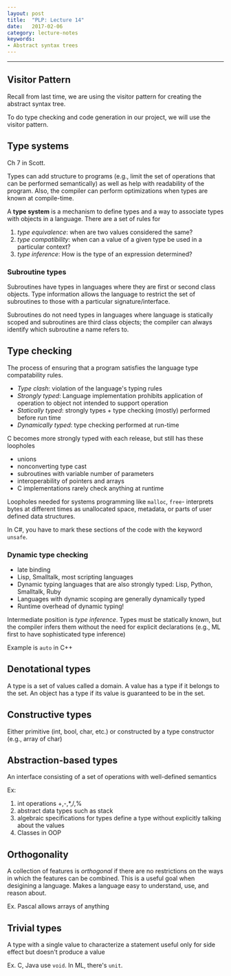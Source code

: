 ```yaml
---
layout: post
title:  "PLP: Lecture 14"
date:   2017-02-06
category: lecture-notes
keywords:
- Abstract syntax trees
---
```


<script type="text/javascript" async
  src="https://cdn.mathjax.org/mathjax/latest/MathJax.js?config=TeX-MML-AM_CHTML">
</script>

<script type="text/x-mathjax-config">
MathJax.Hub.Config({
  TeX: { equationNumbers: { autoNumber: "AMS" } },
  tex2jax: {inlineMath: [['$','$'], ['\\(','\\)']]}
});
</script>

---

## Visitor Pattern

Recall from last time, we are using the visitor pattern for creating the abstract syntax tree. 

To do type checking and code generation in our project, we will use the visitor pattern. 

## Type systems

Ch 7 in Scott.

Types can add structure to programs (e.g., limit the set of operations that can be performed semantically) as well as help with readability of the program. Also, the compiler can perform optimizations when types are known at compile-time.

A **type system** is a mechanism to define types and a way to associate types with objects in a language. There are a set of rules for 

1. *type equivalence*: when are two values considered the same?
2. *type compatibility*: when can a value of a given type be used in a particular context?
3. *type inference*: How is the type of an expression determined? 

### Subroutine types

Subroutines have types in languages where they are first or second class objects. Type information allows the language to restrict the set of subroutines to those with a particular signature/interface.

Subroutines do not need types in languages where language is statically scoped and subroutines are third class objects; the compiler can always identify which subroutine a name refers to.

## Type checking

The process of ensuring that a program satisfies the language type compatability rules. 

* *Type clash*: violation of the language's typing rules
* *Strongly typed*: Language implementation prohibits application of operation to object not intended to support operation
* *Statically typed*: strongly types + type checking (mostly) performed before run time
* *Dynamically typed*: type checking performed at run-time

C becomes more strongly typed with each release, but still has these loopholes

* unions
* nonconverting type cast
* subroutines with variable number of parameters
* interoperability of pointers and arrays
* C implementations rarely check anything at runtime

Loopholes needed for systems programming like `malloc`, `free`- interprets bytes at different times as unallocated space, metadata, or parts of user defined data structures. 

In C#, you have to mark these sections of the code with the keyword `unsafe`.

### Dynamic type checking

* late binding
* Lisp, Smalltalk, most scripting languages
* Dynamic typing languages that are also strongly typed: Lisp, Python, Smalltalk, Ruby
* Languages with dynamic scoping are generally dynamically typed
* Runtime overhead of dynamic typing! 

Intermediate position is *type inference*. Types must be statically known, but the compiler infers them without the need for explicit declarations (e.g., ML first to have sophisticated type inference)

Example is `auto` in C++

## Denotational types

A type is a set of values called a domain. A value has a type if it belongs to the set. An object has a type if its value is guaranteed to be in the set. 

## Constructive types

Either primitive (int, bool, char, etc.) or constructed by a type constructor (e.g., array of char)

## Abstraction-based types

An interface consisting of a set of operations with well-defined semantics

Ex: 

1. int operations +,-,*,/,%
2. abstract data types such as stack
3. algebraic specifications for types define a type without explicitly talking about the values
4. Classes in OOP

## Orthogonality

A collection of features is *orthogonal* if there are no restrictions on the ways in which the features can be combined. This is a useful goal when desigining a language. Makes a language easy to understand, use, and reason about.

Ex. Pascal allows arrays of anything

## Trivial types

A type with a single value to characterize a statement useful only for side effect but doesn't produce a value

Ex. C, Java use `void`. In ML, there's `unit`.

